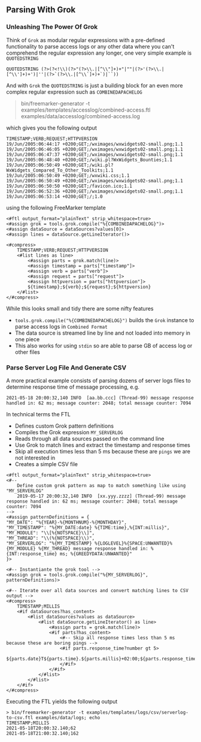 ## Parsing With Grok

### Unleashing The Power Of Grok

Think of `Grok` as modular regular expressions with a pre-defined functionality to parse access logs or any other data where you can't comprehend the regular expression any longer, one very simple example is `QUOTEDSTRING`

```
QUOTEDSTRING (?>(?<!\\)(?>"(?>\\.|[^\\"]+)+"|""|(?>'(?>\\.|[^\\']+)+')|''|(?>`(?>\\.|[^\\`]+)+`)|``))
```

And with `Grok` the `QUOTEDSTRING` is just a building block for an even more complex regular expression such as `COMBINEDAPACHELOG`

> bin/freemarker-generator -t examples/templates/accesslog/combined-access.ftl examples/data/accesslog/combined-access.log

which gives you the following output

```
TIMESTAMP;VERB;REQUEST;HTTPVERSION
19/Jun/2005:06:44:17 +0200;GET;/wximages/wxwidgets02-small.png;1.1
19/Jun/2005:06:46:05 +0200;GET;/wximages/wxwidgets02-small.png;1.1
19/Jun/2005:06:47:37 +0200;GET;/wximages/wxwidgets02-small.png;1.1
19/Jun/2005:06:48:40 +0200;GET;/wiki.pl?WxWidgets_Bounties;1.1
19/Jun/2005:06:50:49 +0200;GET;/wiki.pl?WxWidgets_Compared_To_Other_Toolkits;1.1
19/Jun/2005:06:50:49 +0200;GET;/wxwiki.css;1.1
19/Jun/2005:06:50:49 +0200;GET;/wximages/wxwidgets02-small.png;1.1
19/Jun/2005:06:50:50 +0200;GET;/favicon.ico;1.1
19/Jun/2005:06:52:36 +0200;GET;/wximages/wxwidgets02-small.png;1.1
19/Jun/2005:06:53:14 +0200;GET;/;1.0
```

using the following FreeMarker template

```text
<#ftl output_format="plainText" strip_whitespace=true>
<#assign grok = tools.grok.compile("%{COMBINEDAPACHELOG}")>
<#assign dataSource = dataSources?values[0]>
<#assign lines = dataSource.getLineIterator()>

<#compress>
    TIMESTAMP;VERB;REQUEST;HTTPVERSION
    <#list lines as line>
        <#assign parts = grok.match(line)>
        <#assign timestamp = parts["timestamp"]>
        <#assign verb = parts["verb"]>
        <#assign request = parts["request"]>
        <#assign httpversion = parts["httpversion"]>
        ${timestamp};${verb};${request};${httpversion}
    </#list>
</#compress>
```

While this looks small and tidy there are some nifty features

* `tools.grok.compile("%{COMBINEDAPACHELOG}")` builds the `Grok` instance to parse access logs in `Combined Format`
* The data source is streamed line by line and not loaded into memory in one piece
* This also works for using `stdin` so are able to parse GB of access log or other files

### Parse Server Log File And Generate CSV

A more practical example consists of parsing dozens of server logs files to determine response time of message processing, e.g.

```
2021-05-18 20:00:32,140 INFO  [aa.bb.ccc] (Thread-99) message response handled in: 62 ms; message counter: 2048; total message counter: 7094
```

In technical terms the FTL 

* Defines custom Grok pattern definitions
* Compiles the Grok expression `MY_SERVERLOG`   
* Reads through all data sources passed on the command line
* Use Grok to match lines and extract the timestamp and response times
* Skip all execution times less than 5 ms because these are `pings` we are not interested in  
* Creates a simple CSV file

```
<#ftl output_format="plainText" strip_whitespace=true>
<#--
    Define custom grok pattern as map to match something like using "MY_SERVERLOG"
    2019-05-17 20:00:32,140 INFO  [xx.yyy.zzzz] (Thread-99) message response handled in: 62 ms; message counter: 2048; total message counter: 7094
-->
<#assign patternDefinitions = {
"MY_DATE": "%{YEAR}-%{MONTHNUM}-%{MONTHDAY}",
"MY_TIMESTAMP": "%{MY_DATE:date} %{TIME:time},%{INT:millis}",
"MY_MODULE": "\\[%{NOTSPACE}\\]",
"MY_THREAD": "\\(%{NOTSPACE}\\)",
"MY_SERVERLOG": "%{MY_TIMESTAMP} %{LOGLEVEL}%{SPACE:UNWANTED}%{MY_MODULE} %{MY_THREAD} message response handled in: %{INT:response_time} ms; %{GREEDYDATA:UNWANTED}"
}>

<#-- Instantiante the grok tool -->
<#assign grok = tools.grok.compile("%{MY_SERVERLOG}", patternDefinitions)>

<#-- Iterate over all data sources and convert matching lines to CSV output -->
<#compress>
    TIMESTAMP;MILLIS
    <#if dataSources?has_content>
        <#list dataSources?values as dataSource>
            <#list dataSource.getLineIterator() as line>
                <#assign parts = grok.match(line)>
                <#if parts?has_content>
                    <#-- Skip all response times less than 5 ms because these are boring pings -->
                    <#if parts.response_time?number gt 5>
                        ${parts.date}T${parts.time}.${parts.millis}+02:00;${parts.response_time}
                    </#if>
                </#if>
            </#list>
        </#list>
    </#if>
</#compress>
```
Executing the FTL yields the following output

```
> bin/freemarker-generator -t examples/templates/logs/csv/serverlog-to-csv.ftl examples/data/logs; echo
TIMESTAMP;MILLIS
2021-05-18T20:00:32.140;62
2021-05-18T21:00:32.140;162
```

